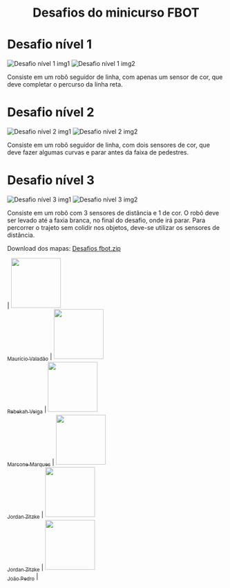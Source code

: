 <h1 align="center"> Desafios do minicurso FBOT </h1>


# Desafio nível 1
![Desafio nível 1 img1](https://user-images.githubusercontent.com/86270082/236907122-a907b64c-ce04-4183-898e-cd6362df4421.png) ![Desafio nível 1 img2](https://user-images.githubusercontent.com/86270082/236907185-b35511f2-2eea-45ac-9a01-272ebb5065cf.png)

  Consiste em um robô seguidor de linha, com apenas um sensor de cor, que deve completar o percurso da linha reta.


# Desafio nível 2
![Desafio nível 2 img1](https://user-images.githubusercontent.com/86270082/236908099-1f28a638-633a-4a8a-acb7-7e788fd7380d.png) ![Desafio nível 2 img2](https://user-images.githubusercontent.com/86270082/236908124-7f418bab-1919-4c37-99dc-31cac68c80ff.png)

  Consiste em um robô seguidor de linha, com dois sensores de cor, que deve fazer algumas curvas e parar antes da faixa de pedestres.

# Desafio nível 3
![Desafio nível 3 img1](https://user-images.githubusercontent.com/86270082/236908623-b041e584-3351-41d2-8c47-091a152dcb65.png) ![Desafio nível 3 img2](https://user-images.githubusercontent.com/86270082/236908655-804e0bcd-b186-45dc-89aa-686ccdfa7364.png)

  Consiste em um robô com 3 sensores de distância e 1 de cor. O robô deve ser levado até a faxia branca, no final do desafio, onde irá parar. Para percorrer o trajeto sem colidir nos objetos, deve-se utilizar os sensores de distância.






Download dos mapas: [Desafios fbot.zip](https://github.com/FBOT-SEK/desafios/files/11424312/Desafios.fbot.zip)






| [<img src="https://avatars.githubusercontent.com/u/86270082?v=4" width=115><br><sub>Maurício Valadão</sub>](https://github.com/mvalado) |  [<img src="https://avatars.githubusercontent.com/u/61145169?v=4" width=115><br><sub>Rebekah Veiga</sub>](https://github.com/rebekahveiga) |  [<img src="https://avatars.githubusercontent.com/u/89225783?v=4" width=115><br><sub>Marcone Marques</sub>](https://github.com/Marcone-Sudo) |   [<img src="https://avatars.githubusercontent.com/u/106852957?v=4" width=115><br><sub>Jordan Zitzke</sub>](https://github.com/JordanZitzke) |  [<img src="https://avatars.githubusercontent.com/u/106852957?v=4" width=115><br><sub>Jordan Zitzke</sub>](https://github.com/JordanZitzke) |  [<img src="https://avatars.githubusercontent.com/u/89019869?v=4" width=115><br><sub>João Pedro</sub>](https://github.com/jpkwecko) |
